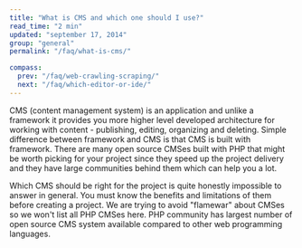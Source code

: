 ```yaml
---
title: "What is CMS and which one should I use?"
read_time: "2 min"
updated: "september 17, 2014"
group: "general"
permalink: "/faq/what-is-cms/"

compass:
  prev: "/faq/web-crawling-scraping/"
  next: "/faq/which-editor-or-ide/"
---
```


CMS (content management system) is an application and unlike a framework it provides you more higher level developed architecture for working
with content - publishing, editing, organizing and deleting. Simple difference between framework and CMS is that CMS is built with framework.
There are many open source CMSes built with PHP that might be worth picking for your project since they speed up the project delivery and they
have large communities behind them which can help you a lot.

Which CMS should be right for the project is quite honestly impossible to answer in general. You must know the benefits and limitations of them before
creating a project. We are trying to avoid "flamewar" about CMSes so we won't list all PHP CMSes here. PHP community has largest number of open source
CMS system available compared to other web programming languages.
